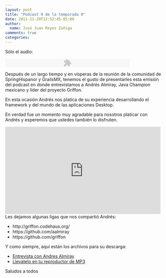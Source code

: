```yaml
---
layout: post
title: "Podcast 9 de la temporada 0"
date: 2011-11-29T12:52:45-05:00
author:
  name: José Juan Reyes Zuñiga
comments: true
categories: 
---
```


Sólo el audio:

<object width="400" height="27" classid="clsid:d27cdb6e-ae6d-11cf-96b8-444553540000" codebase="http://download.macromedia.com/pub/shockwave/cabs/flash/swflash.cab#version=6,0,40,0"><param name="src" value="http://www.google.com/reader/ui/3523697345-audio-player.swf" /><param name="flashvars" value="audioUrl=http://s3.amazonaws.com/media.vivecodigo.org/podcast/temporada0/ViveCodigo00x09.mp3" /><param name="quality" value="best" /><embed width="400" height="27" type="application/x-shockwave-flash" src="http://www.google.com/reader/ui/3523697345-audio-player.swf" flashvars="audioUrl=http://s3.amazonaws.com/media.vivecodigo.org/podcast/temporada0/ViveCodigo00x09.mp3" quality="best" /></object>

Después de un largo tiempo y en vísperas de la reunión de la comunidad de SpringHispanor y GrailsMX, tenemos el gusto de presentarles esta emisión del podcast en donde entrevistamos a Andrés Almiray, Java Champion mexicano y líder del proyecto Griffon.

En esta ocasión Andrés nos platica de su experiencia desarrollando el framework y del mundo de las aplicaciones Desktop.

En verdad fue un momento muy agradable para nosotros platicar con Andrés y esperemos que ustedes también lo disfruten.

<iframe src="http://player.vimeo.com/video/32827954?color=ff9933" height="281" width="500" frameborder="0"></iframe>
<!-- more -->
Les dejamos algunas ligas que nos compartió Andrés:
<ul>
  <li>http://griffon.codehaus.org/</li>
  <li>https://github.com/aalmiray</li>
  <li>https://github.com/griffon</li>
</ul>
Y como siempre, aquí están los archivos para su descarga:
<ul>
  <li><a href="http://s3.amazonaws.com/media.vivecodigo.org/podcast/temporada0/ViveCodigo00x09.mov">Entrevista con Andres Almiray</a></li>
  <li><a href="http://s3.amazonaws.com/media.vivecodigo.org/podcast/temporada0/ViveCodigo00x09.mp3">Llevatelo en tu reproductor de MP3</a></li>
</ul>
Saludos a todos